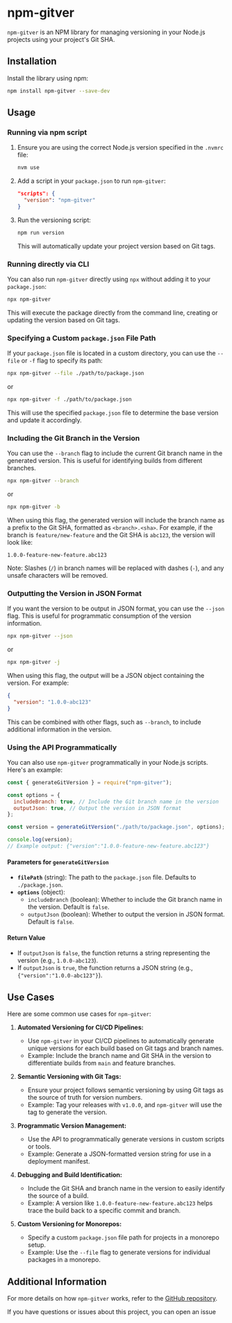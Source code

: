 # npm-gitver

`npm-gitver` is an NPM library for managing versioning in your Node.js projects using your project's Git SHA.

## Installation

Install the library using npm:

```bash
npm install npm-gitver --save-dev
```

## Usage

### Running via npm script

1. Ensure you are using the correct Node.js version specified in the `.nvmrc` file:

   ```bash
   nvm use
   ```

2. Add a script in your `package.json` to run `npm-gitver`:

   ```json
   "scripts": {
     "version": "npm-gitver"
   }
   ```

3. Run the versioning script:

   ```bash
   npm run version
   ```

   This will automatically update your project version based on Git tags.

### Running directly via CLI

You can also run `npm-gitver` directly using `npx` without adding it to your `package.json`:

```bash
npx npm-gitver
```

This will execute the package directly from the command line, creating or updating the version based on Git tags.

### Specifying a Custom `package.json` File Path

If your `package.json` file is located in a custom directory, you can use the `--file` or `-f` flag to specify its path:

```bash
npx npm-gitver --file ./path/to/package.json
```

or

```bash
npx npm-gitver -f ./path/to/package.json
```

This will use the specified `package.json` file to determine the base version and update it accordingly.

### Including the Git Branch in the Version

You can use the `--branch` flag to include the current Git branch name in the generated version. This is useful for identifying builds from different branches.

```bash
npx npm-gitver --branch
```

or

```bash
npx npm-gitver -b
```

When using this flag, the generated version will include the branch name as a prefix to the Git SHA, formatted as `<branch>.<sha>`. For example, if the branch is `feature/new-feature` and the Git SHA is `abc123`, the version will look like:

```
1.0.0-feature-new-feature.abc123
```

Note: Slashes (`/`) in branch names will be replaced with dashes (`-`), and any unsafe characters will be removed.

### Outputting the Version in JSON Format

If you want the version to be output in JSON format, you can use the `--json` flag. This is useful for programmatic consumption of the version information.

```bash
npx npm-gitver --json
```

or

```bash
npx npm-gitver -j
```

When using this flag, the output will be a JSON object containing the version. For example:

```json
{
  "version": "1.0.0-abc123"
}
```

This can be combined with other flags, such as `--branch`, to include additional information in the version.

### Using the API Programmatically

You can also use `npm-gitver` programmatically in your Node.js scripts. Here's an example:

```javascript
const { generateGitVersion } = require("npm-gitver");

const options = {
  includeBranch: true, // Include the Git branch name in the version
  outputJson: true, // Output the version in JSON format
};

const version = generateGitVersion("./path/to/package.json", options);

console.log(version);
// Example output: {"version":"1.0.0-feature-new-feature.abc123"}
```

#### Parameters for `generateGitVersion`

- **`filePath`** (string): The path to the `package.json` file. Defaults to `./package.json`.
- **`options`** (object):
  - `includeBranch` (boolean): Whether to include the Git branch name in the version. Default is `false`.
  - `outputJson` (boolean): Whether to output the version in JSON format. Default is `false`.

#### Return Value

- If `outputJson` is `false`, the function returns a string representing the version (e.g., `1.0.0-abc123`).
- If `outputJson` is `true`, the function returns a JSON string (e.g., `{"version":"1.0.0-abc123"}`).

## Use Cases

Here are some common use cases for `npm-gitver`:

1. **Automated Versioning for CI/CD Pipelines:**

   - Use `npm-gitver` in your CI/CD pipelines to automatically generate unique versions for each build based on Git tags and branch names.
   - Example: Include the branch name and Git SHA in the version to differentiate builds from `main` and feature branches.

2. **Semantic Versioning with Git Tags:**

   - Ensure your project follows semantic versioning by using Git tags as the source of truth for version numbers.
   - Example: Tag your releases with `v1.0.0`, and `npm-gitver` will use the tag to generate the version.

3. **Programmatic Version Management:**

   - Use the API to programmatically generate versions in custom scripts or tools.
   - Example: Generate a JSON-formatted version string for use in a deployment manifest.

4. **Debugging and Build Identification:**

   - Include the Git SHA and branch name in the version to easily identify the source of a build.
   - Example: A version like `1.0.0-feature-new-feature.abc123` helps trace the build back to a specific commit and branch.

5. **Custom Versioning for Monorepos:**
   - Specify a custom `package.json` file path for projects in a monorepo setup.
   - Example: Use the `--file` flag to generate versions for individual packages in a monorepo.

## Additional Information

For more details on how `npm-gitver` works, refer to the [GitHub repository](https://github.com/TheBookKnight/npm-gitver).

If you have questions or issues about this project, you can open an issue
